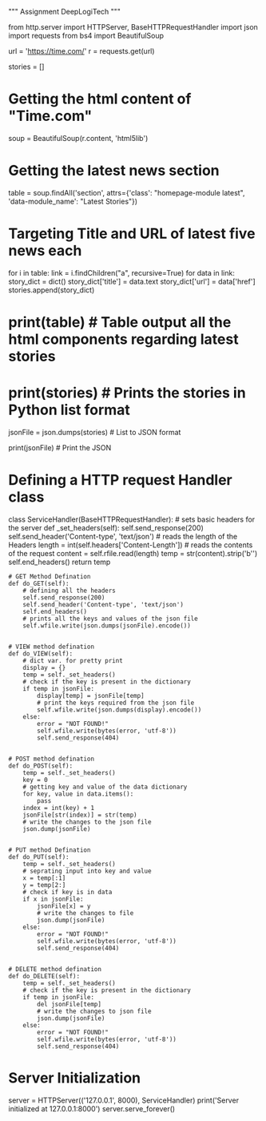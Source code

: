 """
Assignment DeepLogiTech
"""

from http.server import HTTPServer, BaseHTTPRequestHandler
import json
import requests
from bs4 import BeautifulSoup

url = 'https://time.com/'
r = requests.get(url)

stories = []

# Getting the html content of "Time.com"
soup = BeautifulSoup(r.content, 'html5lib')

# Getting the latest news section
table = soup.findAll('section', attrs={'class': "homepage-module latest", 'data-module_name': "Latest Stories"})

# Targeting Title and URL of latest five news each
for i in table:
    link = i.findChildren("a", recursive=True)
    for data in link:
        story_dict = dict()
        story_dict['title'] = data.text
        story_dict['url'] = data['href']
        stories.append(story_dict)


# print(table)    # Table output all the html components regarding latest stories

# print(stories)   # Prints the stories in Python list format

jsonFile = json.dumps(stories)   # List to JSON format

print(jsonFile)   # Print the JSON


# Defining a HTTP request Handler class
class ServiceHandler(BaseHTTPRequestHandler):
    # sets basic headers for the server
    def _set_headers(self):
        self.send_response(200)
        self.send_header('Content-type', 'text/json')
        # reads the length of the Headers
        length = int(self.headers['Content-Length'])
        # reads the contents of the request
        content = self.rfile.read(length)
        temp = str(content).strip('b\'')
        self.end_headers()
        return temp


    # GET Method Defination
    def do_GET(self):
        # defining all the headers
        self.send_response(200)
        self.send_header('Content-type', 'text/json')
        self.end_headers()
        # prints all the keys and values of the json file
        self.wfile.write(json.dumps(jsonFile).encode())


    # VIEW method defination
    def do_VIEW(self):
        # dict var. for pretty print
        display = {}
        temp = self._set_headers()
        # check if the key is present in the dictionary
        if temp in jsonFile:
            display[temp] = jsonFile[temp]
            # print the keys required from the json file
            self.wfile.write(json.dumps(display).encode())
        else:
            error = "NOT FOUND!"
            self.wfile.write(bytes(error, 'utf-8'))
            self.send_response(404)


    # POST method defination
    def do_POST(self):
        temp = self._set_headers()
        key = 0
        # getting key and value of the data dictionary
        for key, value in data.items():
            pass
        index = int(key) + 1
        jsonFile[str(index)] = str(temp)
        # write the changes to the json file
        json.dump(jsonFile)


    # PUT method Defination
    def do_PUT(self):
        temp = self._set_headers()
        # seprating input into key and value
        x = temp[:1]
        y = temp[2:]
        # check if key is in data
        if x in jsonFile:
            jsonFile[x] = y
            # write the changes to file
            json.dump(jsonFile)
        else:
            error = "NOT FOUND!"
            self.wfile.write(bytes(error, 'utf-8'))
            self.send_response(404)


    # DELETE method defination
    def do_DELETE(self):
        temp = self._set_headers()
        # check if the key is present in the dictionary
        if temp in jsonFile:
            del jsonFile[temp]
            # write the changes to json file
            json.dump(jsonFile)
        else:
            error = "NOT FOUND!"
            self.wfile.write(bytes(error, 'utf-8'))
            self.send_response(404)


# Server Initialization
server = HTTPServer(('127.0.0.1', 8000), ServiceHandler)
print('Server initialized at 127.0.0.1:8000')
server.serve_forever()
